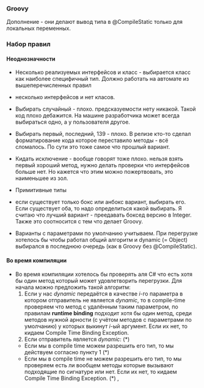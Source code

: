 ### Groovy

Дополнение - они делают вывод типа в @CompileStatic только для локальных переменных.


### Набор правил

#### Неоднозначности

- Несколько реализуемых интерфейсов и класс - выбирается класс как наиболее специфичный тип. Должно работать на автомате из вышеперечисленных правил
- несколько интерфейсов и нет класов.
 - Выбирать случайный - плохо. предсказуемости нету никакой. Такой код плохо дебажится. На машине разработчика может всегда выбираться одно, а у пользователя другое.
 - Выбирать первый, последний, 139 - плохо. В релизе кто-то сделал форматирование кода которое переставило методы - всё сломалось. По сути это тоже самое что прошлый вариант.
 - Кидать исключение - вообще говорят тоже плохо. нельзя взять первый хороший метод, нужно делать проверки что интерфейсов больше нет. Но кажется что этим можно пожертвовать, это наименьшее из зол.


- Примитивные типы 
 - если существует только бокс или анбокс вариант, выбирать его. Если существует оба, то надо определиться какой выбирать. Я считаю что лучший вариант - преедавать боксед версию в Integer. Также это соотносится с тем что делает Groovy.
 
- Варианты с параметрами по умолчанию учитываем. При перегрузке хотелось бы чтобы работал общий алгоритм и dynamic (= Object) выбирался в последнюю очередь (как в Groovy без @CompileStatic).




#### Во время компиляции

- Во время компиляции хотелось бы проверять аля C# что есть хотя бы один метод который может удовлетворить перегрузки. Для начала можно предложить такой алгоритм:
  1. Если у нас _dynamic_ передаётся в качестве _i_-го параметра в котором отправитель не является _dynamic_, то в compile-time проверяем что метод с удалённым таким параметром, по правилам __runtime binding__ подходит хотя бы один метод, среди методов нужной арности (с учётом методов с параметрами по умолчанию) у которых выкинут _i_-ый аргумент. Если их нет, то кидаем Compile Time Binding Exception.
  2. Если отправитель является _dynamic_: (\*)
    - Если мы в compile time можем разрешить его тип, то мы действуем согласно пункту 1 (\*)
    - Если мы в compile time не можем разрешить его тип, то мы проверяем есть ли вообщем методы которые вызывают подходящие по сигнатуре или нет. Если их нет, то кидаем Compile Time Binding Exception. (\*)
  ,
